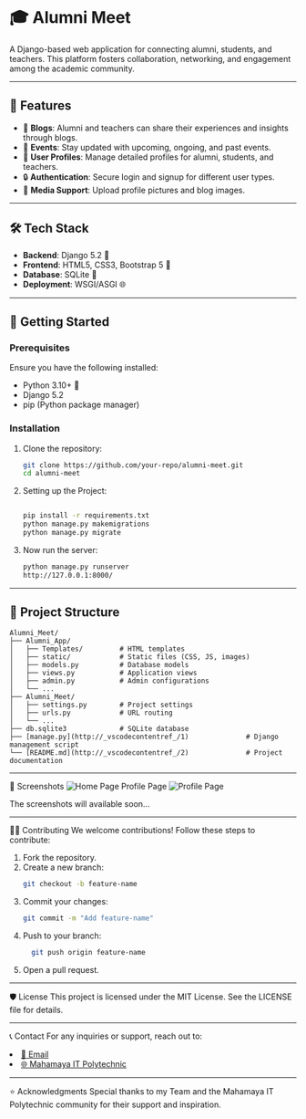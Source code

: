 # 🎓 **Alumni Meet**  
A Django-based web application for connecting alumni, students, and teachers. This platform fosters collaboration, networking, and engagement among the academic community.

---

## 🌟 **Features**
- 📝 **Blogs**: Alumni and teachers can share their experiences and insights through blogs.
- 🎉 **Events**: Stay updated with upcoming, ongoing, and past events.
- 👤 **User Profiles**: Manage detailed profiles for alumni, students, and teachers.
- 🔒 **Authentication**: Secure login and signup for different user types.
- 📸 **Media Support**: Upload profile pictures and blog images.

---

## 🛠️ **Tech Stack**
- **Backend**: Django 5.2 🐍
- **Frontend**: HTML5, CSS3, Bootstrap 5 🎨
- **Database**: SQLite 📂
- **Deployment**: WSGI/ASGI 🌐

---

## 🚀 **Getting Started**

### Prerequisites
Ensure you have the following installed:
- Python 3.10+ 🐍
- Django 5.2
- pip (Python package manager)

### Installation
1. Clone the repository:
   ```bash
   git clone https://github.com/your-repo/alumni-meet.git
   cd alumni-meet
   ```
2. Setting up the Project:
    ```bash

    pip install -r requirements.txt
    python manage.py makemigrations
    python manage.py migrate
    ```
3. Now run the server:
    ```bash
    python manage.py runserver
    http://127.0.0.1:8000/
    ```

---

## 📂 **Project Structure**
```plaintext
Alumni_Meet/
├── Alumni_App/
│   ├── Templates/         # HTML templates
│   ├── static/            # Static files (CSS, JS, images)
│   ├── models.py          # Database models
│   ├── views.py           # Application views
│   ├── admin.py           # Admin configurations
│   └── ...
├── Alumni_Meet/
│   ├── settings.py        # Project settings
│   ├── urls.py            # URL routing
│   └── ...
├── db.sqlite3             # SQLite database
├── [manage.py](http://_vscodecontentref_/1)              # Django management script
└── [README.md](http://_vscodecontentref_/2)              # Project documentation
````

---

📸 Screenshots
<img alt="Home Page" src="https://via.placeholder.com/800x400?text=Home+Page">
Profile Page
<img alt="Profile Page" src="https://via.placeholder.com/800x400?text=Profile+Page">

The screenshots will available soon...

---

🧑‍💻 Contributing
We welcome contributions! Follow these steps to contribute:

1. Fork the repository.
2. Create a new branch:
    ```bash
    git checkout -b feature-name
    ```
3. Commit your changes:
    ```bash
    git commit -m "Add feature-name"
    ```
4. Push to your branch:
   ```bash
     git push origin feature-name
   ```
5. Open a pull request.

---

🛡️ License
This project is licensed under the MIT License. See the LICENSE file for details.

---
📞 Contact
For any inquiries or support, reach out to:

<li><a href="mailto:mmitmaharaj2016@gmail.com" target="_blank">📧 Email</a> </li>
<li><a href="https://www.mmitgp.ac.in" target="_blank">🌐 Mahamaya IT Polytechnic</a></li>

---
⭐ Acknowledgments
Special thanks to my Team and the Mahamaya IT Polytechnic community for their support and inspiration.

